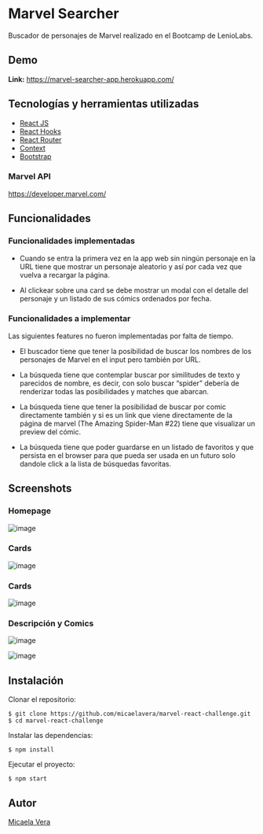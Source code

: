 # Marvel Searcher
Buscador de personajes de Marvel realizado en el Bootcamp de LenioLabs.

## Demo
**Link:** https://marvel-searcher-app.herokuapp.com/
## Tecnologías y herramientas utilizadas
- [React JS](https://es.reactjs.org/)
- [React Hooks](https://es.reactjs.org/docs/hooks-intro.html)
- [React Router](https://reactrouter.com/)
- [Context](https://es.reactjs.org/docs/context.html)
- [Bootstrap](https://getbootstrap.com/)

### Marvel API
https://developer.marvel.com/
## Funcionalidades
### Funcionalidades implementadas
- Cuando se entra la primera vez en la app web sin ningún personaje en la URL tiene que mostrar un personaje aleatorio y así por cada vez que vuelva a recargar la página.

- Al clickear sobre una card se debe mostrar un modal con el detalle del personaje y un listado de sus cómics ordenados por fecha. 
### Funcionalidades a implementar
Las siguientes features no fueron implementadas por falta de tiempo.

- El buscador tiene que tener la posibilidad de buscar los nombres de los personajes de Marvel en el input pero también por URL.

- La búsqueda tiene que contemplar buscar por similitudes de texto y parecidos de nombre, es decir, con solo buscar “spider” debería de renderizar todas las posibilidades y matches que abarcan.

- La búsqueda tiene que tener la posibilidad de buscar por comic directamente también y si es un link que viene     directamente de la página de marvel (The Amazing Spider-Man #22) tiene que visualizar un preview del cómic.

- La búsqueda tiene que poder guardarse en un listado de favoritos y que persista en el browser para que pueda ser usada en un futuro solo dandole click a la lista de búsquedas favoritas.

## Screenshots
### Homepage
![image](https://user-images.githubusercontent.com/28459482/122104849-7d1e9980-cdee-11eb-9d22-c759aa38df3c.png)

### Cards
![image](https://user-images.githubusercontent.com/28459482/122105045-b5be7300-cdee-11eb-8762-12ad89bc3920.png)

### Cards
![image](https://user-images.githubusercontent.com/28459482/122105790-9116cb00-cdef-11eb-8f96-6c662777cdff.png)

### Descripción y Comics
![image](https://user-images.githubusercontent.com/28459482/122106845-cc65c980-cdf0-11eb-941d-cc6233eddf97.png)  

![image](https://user-images.githubusercontent.com/28459482/122106068-d6d39380-cdef-11eb-84d9-f4fc9154ecb3.png) 
## Instalación
Clonar el repositorio:
```
$ git clone https://github.com/micaelavera/marvel-react-challenge.git
$ cd marvel-react-challenge
```

Instalar las dependencias:
```
$ npm install
```

Ejecutar el proyecto:
```
$ npm start
```
## Autor
[Micaela Vera](https://github.com/micaelavera)


